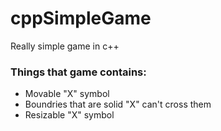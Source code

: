 # cppSimpleGame
Really simple game in c++

### Things that game contains:
- Movable "X" symbol
- Boundries that are solid "X" can't cross them
- Resizable "X" symbol

